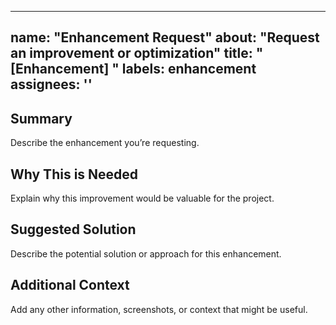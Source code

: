 ______________________________________________________________________

## name: "Enhancement Request" about: "Request an improvement or optimization" title: "\[Enhancement\] " labels: enhancement assignees: ''

## Summary

Describe the enhancement you’re requesting.

## Why This is Needed

Explain why this improvement would be valuable for the project.

## Suggested Solution

Describe the potential solution or approach for this enhancement.

## Additional Context

Add any other information, screenshots, or context that might be useful.
